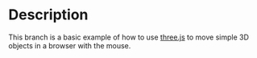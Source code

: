 # Description 
This branch is a basic example of how to use [three.js](https://threejs.org/) to move simple 3D objects in a browser with the mouse.